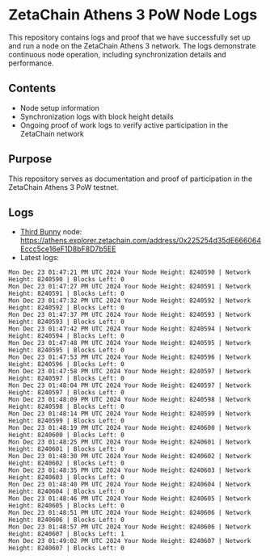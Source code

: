 # ZetaChain Athens 3 PoW Node Logs
This repository contains logs and proof that we have successfully set up and run a node on the ZetaChain Athens 3 network. The logs demonstrate continuous node operation, including synchronization details and performance.

## Contents
- Node setup information
- Synchronization logs with block height details
- Ongoing proof of work logs to verify active participation in the ZetaChain network

## Purpose
This repository serves as documentation and proof of participation in the ZetaChain Athens 3 PoW testnet.

## Logs

- [Third Bunny](https://thirdbunny.xyz/) node: https://athens.explorer.zetachain.com/address/0x225254d35dE666064Eccc5ce16eF1D8bF8D7b5EE
- Latest logs:
```
Mon Dec 23 01:47:21 PM UTC 2024 Your Node Height: 8240590 | Network Height: 8240590 | Blocks Left: 0
Mon Dec 23 01:47:27 PM UTC 2024 Your Node Height: 8240591 | Network Height: 8240591 | Blocks Left: 0
Mon Dec 23 01:47:32 PM UTC 2024 Your Node Height: 8240592 | Network Height: 8240592 | Blocks Left: 0
Mon Dec 23 01:47:37 PM UTC 2024 Your Node Height: 8240593 | Network Height: 8240593 | Blocks Left: 0
Mon Dec 23 01:47:42 PM UTC 2024 Your Node Height: 8240594 | Network Height: 8240594 | Blocks Left: 0
Mon Dec 23 01:47:48 PM UTC 2024 Your Node Height: 8240595 | Network Height: 8240595 | Blocks Left: 0
Mon Dec 23 01:47:53 PM UTC 2024 Your Node Height: 8240596 | Network Height: 8240596 | Blocks Left: 0
Mon Dec 23 01:47:58 PM UTC 2024 Your Node Height: 8240597 | Network Height: 8240597 | Blocks Left: 0
Mon Dec 23 01:48:04 PM UTC 2024 Your Node Height: 8240597 | Network Height: 8240597 | Blocks Left: 0
Mon Dec 23 01:48:09 PM UTC 2024 Your Node Height: 8240598 | Network Height: 8240598 | Blocks Left: 0
Mon Dec 23 01:48:14 PM UTC 2024 Your Node Height: 8240599 | Network Height: 8240599 | Blocks Left: 0
Mon Dec 23 01:48:19 PM UTC 2024 Your Node Height: 8240600 | Network Height: 8240600 | Blocks Left: 0
Mon Dec 23 01:48:25 PM UTC 2024 Your Node Height: 8240601 | Network Height: 8240601 | Blocks Left: 0
Mon Dec 23 01:48:30 PM UTC 2024 Your Node Height: 8240602 | Network Height: 8240602 | Blocks Left: 0
Mon Dec 23 01:48:35 PM UTC 2024 Your Node Height: 8240603 | Network Height: 8240603 | Blocks Left: 0
Mon Dec 23 01:48:40 PM UTC 2024 Your Node Height: 8240604 | Network Height: 8240604 | Blocks Left: 0
Mon Dec 23 01:48:46 PM UTC 2024 Your Node Height: 8240605 | Network Height: 8240605 | Blocks Left: 0
Mon Dec 23 01:48:51 PM UTC 2024 Your Node Height: 8240606 | Network Height: 8240606 | Blocks Left: 0
Mon Dec 23 01:48:57 PM UTC 2024 Your Node Height: 8240606 | Network Height: 8240607 | Blocks Left: 1
Mon Dec 23 01:49:02 PM UTC 2024 Your Node Height: 8240607 | Network Height: 8240607 | Blocks Left: 0
```
